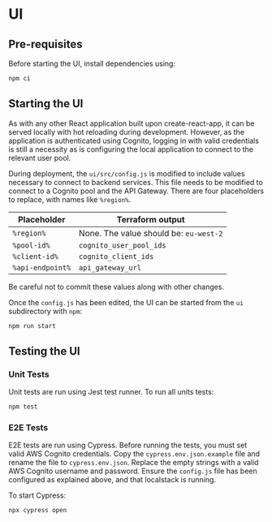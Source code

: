 # UI 

## Pre-requisites

Before starting the UI, install dependencies using: 
```bash
npm ci
```

## Starting the UI

As with any other React application built upon create-react-app, it can be served locally with hot reloading during
development. However, as the application is authenticated using Cognito, logging in with valid credentials is still a
necessity as is configuring the local application to connect to the relevant user pool.

During deployment, the `ui/src/config.js` is modified to include values necessary to connect to backend services. This
file needs to be modified to connect to a Cognito pool and the API Gateway. There are four placeholders to replace, with
names like `%region%`.

| Placeholder      | Terraform output                       |
|------------------|----------------------------------------|
| `%region%`       | None. The value should be: `eu-west-2` |
| `%pool-id%`      | `cognito_user_pool_ids`                |
| `%client-id%`    | `cognito_client_ids`                   |
| `%api-endpoint%` | `api_gateway_url`                      |

Be careful not to commit these values along with other changes.

Once the `config.js` has been edited, the UI can be started from the `ui` subdirectory with `npm`:

```bash
npm run start
```

## Testing the UI

### Unit Tests

Unit tests are run using Jest test runner. To run all units tests:
```bash
npm test
```


### E2E Tests

E2E tests are run using Cypress. Before running the tests, you must set valid AWS Cognito credentials. Copy the `cypress.env.json.example` file and rename the file to `cypress.env.json`. Replace the empty strings with a valid AWS Cognito username and password. Ensure the `config.js` file has been configured as explained above, and that localstack is running.

To start Cypress:
```bash
npx cypress open
```
